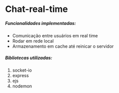 # Chat-real-time

##### Funcionalidades implementadas:

- Comunicação entre usuários em real time
- Rodar em rede local
- Armazenamento em cache até reinicar o servidor

##### Bibliotecas utilizadas:

1. socket-io
2. express
3. ejs
4. nodemon
